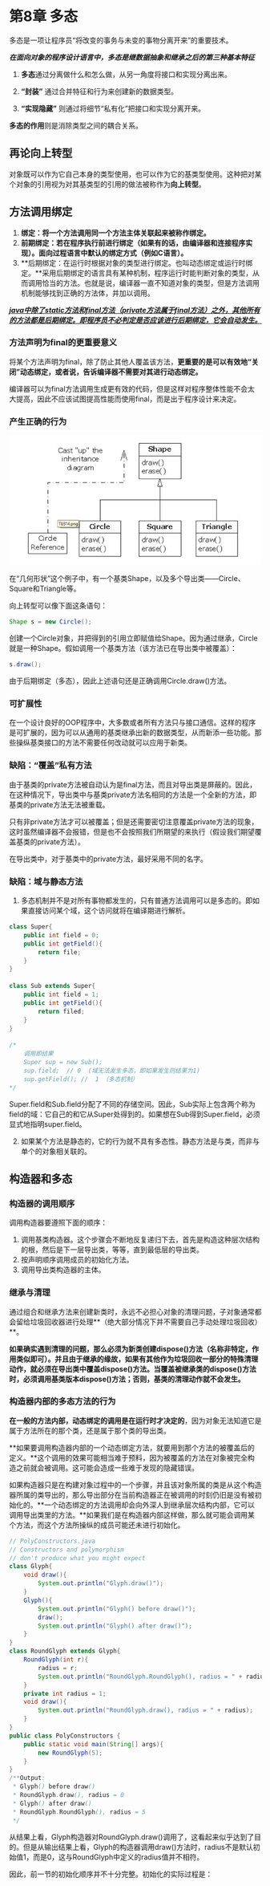# 第8章 多态

多态是一项让程序员“将改变的事务与未变的事物分离开来”的重要技术。



***在面向对象的程序设计语言中，多态是继数据抽象和继承之后的第三种基本特征***

1. **多态**通过分离做什么和怎么做，从另一角度将接口和实现分离出来。

2. **“封装”** 通过合并特征和行为来创建新的数据类型。

3. **“实现隐藏”** 则通过将细节“私有化”把接口和实现分离开来。

**多态的作用**则是消除类型之间的耦合关系。

## 再论向上转型

对象既可以作为它自己本身的类型使用，也可以作为它的基类型使用。这种把对某个对象的引用视为对其基类型的引用的做法被称作为**向上转型**。

## 方法调用绑定

1. **绑定：将一个方法调用同一个方法主体关联起来被称作绑定。**
2. **前期绑定：若在程序执行前进行绑定（如果有的话，由编译器和连接程序实现）。面向过程语言中默认的绑定方式（例如C语言）。**
3. **后期绑定：在运行时根据对象的类型进行绑定。也叫动态绑定或运行时绑定。**采用后期绑定的语言具有某种机制，程序运行时能判断对象的类型，从而调用恰当的方法。也就是说，编译器一直不知道对象的类型，但是方法调用机制能够找到正确的方法体，并加以调用。

***<u>java中除了static方法和final方法（private方法属于final方法）之外，其他所有的方法都是后期绑定。即程序员不必判定是否应该进行后期绑定，它会自动发生。</u>***

### 方法声明为final的更重要意义

将某个方法声明为final，除了防止其他人覆盖该方法，**更重要的是可以有效地“关闭”动态绑定，或者说，告诉编译器不需要对其进行动态绑定。**

编译器可以为final方法调用生成更有效的代码，但是这样对程序整体性能不会太大提高，因此不应该试图提高性能而使用final，而是出于程序设计来决定。

### 产生正确的行为

![08-Polymorphism01](https://github.com/Zerohhhhhh/thinkinginJavanote/blob/603e6033282df37cb829d0c8b9944463d32bff3a/images/08-Polymorphism01.jpg)



在“几何形状”这个例子中，有一个基类Shape，以及多个导出类——Circle、Square和Triangle等。

向上转型可以像下面这条语句：

```java
Shape s = new Circle();
```

创建一个Circle对象，并把得到的引用立即赋值给Shape。因为通过继承，Circle就是一种Shape。假如调用一个基类方法（该方法已在导出类中被覆盖）：

```java
s.draw();	
```

由于后期绑定（多态），因此上述语句还是正确调用Circle.draw()方法。

### 可扩展性

在一个设计良好的OOP程序中，大多数或者所有方法只与接口通信。这样的程序是可扩展的，因为可以从通用的基类继承出新的数据类型，从而新添一些功能。那些操纵基类接口的方法不需要任何改动就可以应用于新类。

### 缺陷：“覆盖”私有方法

由于基类的private方法被自动认为是final方法，而且对导出类是屏蔽的。因此，在这种情况下，导出类中与基类private方法名相同的方法是一个全新的方法，即基类的private方法无法被重载。

只有非private方法才可以被覆盖；但是还需要密切注意覆盖private方法的现象，这时虽然编译器不会报错，但是也不会按照我们所期望的来执行（假设我们期望覆盖基类的private方法）。

在导出类中，对于基类中的private方法，最好采用不同的名字。

### 缺陷：域与静态方法

1. 多态机制并不是对所有事物都发生的，只有普通方法调用可以是多态的。即如果直接访问某个域，这个访问就将在编译期进行解析。

```java
class Super{
    public int field = 0;
    public int getField(){
        return file;
    }
}

class Sub extends Super{
    public int field = 1;
    public int getField(){
        return filed;
    }
}

/*
	调用即结果
	Super sup = new Sub();
	sup.field;  // 0  (域无法发生多态，即如果发生则结果为1)
	sup.getField(); //	1 （多态机制）
*/

```

Super.field和Sub.field分配了不同的存储空间。因此，Sub实际上包含两个称为field的域：它自己的和它从Super处得到的。如果想在Sub得到Super.field，必须显式地指明super.field。

2. 如果某个方法是静态的，它的行为就不具有多态性。静态方法是与类，而非与单个的对象相关联的。

## 构造器和多态

### 构造器的调用顺序

调用构造器要遵照下面的顺序：

1. 调用基类构造器。这个步骤会不断地反复递归下去，首先是构造这种层次结构的根，然后是下一层导出类，等等，直到最低层的导出类。
2. 按声明顺序调用成员的初始化方法。
3. 调用导出类构造器的主体。

### 继承与清理

通过组合和继承方法来创建新类时，永远不必担心对象的清理问题，子对象通常都会留给垃圾回收器进行处理**（绝大部分情况下并不需要自己手动处理垃圾回收）**。

**如果确实遇到清理的问题，那么必须为新类创建dispose()方法（名称非特定，作用类似即可）。并且由于继承的缘故，如果有其他作为垃圾回收一部分的特殊清理动作，就必须在导出类中覆盖dispose()方法。当覆盖被继承类的dispose()方法时，必须调用基类版本dispose()方法；否则，基类的清理动作就不会发生。**

### 构造器内部的多态方法的行为

**在一般的方法内部，动态绑定的调用是在运行时才决定的**，因为对象无法知道它是属于方法所在的那个类，还是属于那个类的导出类。

**如果要调用构造器内部的一个动态绑定方法，就要用到那个方法的被覆盖后的定义。**这个调用的效果可能相当难于预料，因为被覆盖的方法在对象被完全构造之前就会被调用。这可能会造成一些难于发现的隐藏错误。

如果构造器只是在构建对象过程中的一个步骤，并且该对象所属的类是从这个构造器所属的类导出的，那么导出部分在当前构造器正在被调用的时刻仍旧是没有被初始化的。**一个动态绑定的方法调用却会向外深人到继承层次结构内部，它可以调用导出类里的方法。**如果我们是在构造器内部这样做，那么就可能会调用某个方法，而这个方法所操纵的成员可能还未进行初始化。

```java
// PolyConstructors.java
// Constructors and polymorphism
// don't produce what you might expect
class Glyph{
    void draw(){
        System.out.println("Glyph.draw()");
    }
    Glyph(){
        System.out.println("Glyph() before draw()");
        draw();
        System.out.println("Glyph() after draw()");
    }
}
class RoundGlyph extends Glyph{
    RoundGlyph(int r){
        radius = r;
        System.out.println("RoundGlyph.RoundGlyph(), radius = " + radius);
    }   
    private int radius = 1;
    void draw(){
        System.out.println("RoundGlyph.draw(), radius = " + radius);
    }
}
public class PolyConstructors {
    public static void main(String[] args){
        new RoundGlyph(5);
    }
}
/**Output:
 * Glyph() before draw()
 * RoundGlyph.draw(), radius = 0
 * Glyph() after draw()
 * RoundGlyph.RoundGlyph(), radius = 5
 */
```

从结果上看，Glyph构造器对RoundGlyph.draw()调用了，这看起来似乎达到了目的。但是从输出结果上看，Glyph的构造器调用draw()方法时，radius不是默认初始值1，而是0，这与RoundGlyph中定义的radius值并不相符。

因此，前一节的初始化顺序并不十分完整。初始化的实际过程是：

